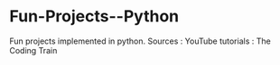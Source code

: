 # Fun-Projects--Python
Fun projects implemented in python. Sources : YouTube tutorials :  The Coding Train
